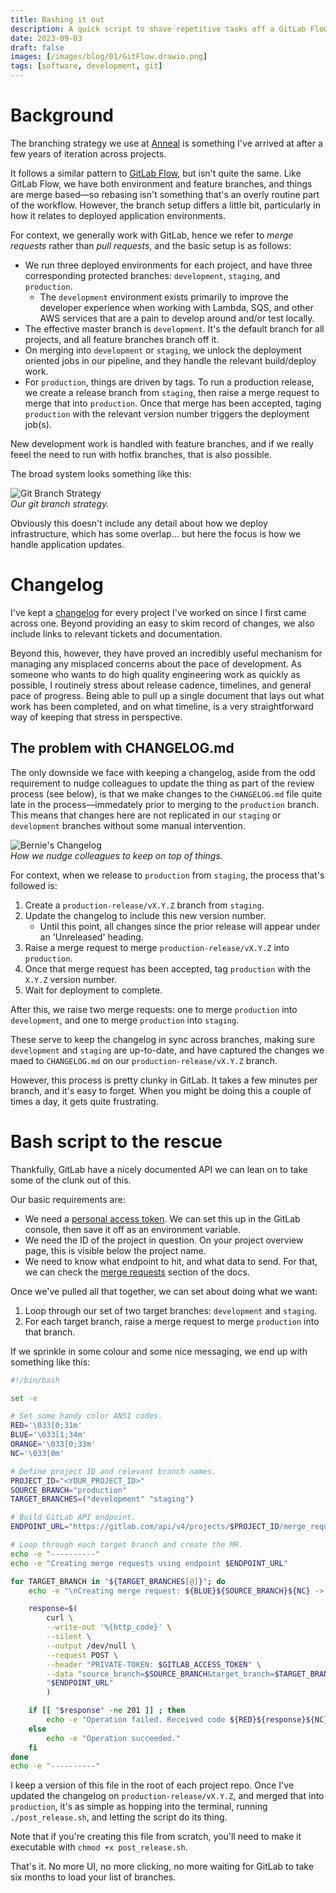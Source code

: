 ```yaml
---
title: Bashing it out
description: A quick script to shave repetitive tasks off a GitLab Flow style branch model.
date: 2023-09-03
draft: false
images: [/images/blog/01/GitFlow.drawio.png]
tags: [software, development, git]
---
```


# Background

The branching strategy we use at [Anneal](https://www.getanneal.com) is something I've arrived at after a few years of iteration across projects.

It follows a similar pattern to [GitLab Flow](https://docs.gitlab.cn/14.0/ee/topics/gitlab_flow.html), but isn't quite the same. Like GitLab Flow, we have both environment and feature branches, and things are merge based—so rebasing isn't something that's an overly routine part of the workflow. However, the branch setup differs a little bit, particularly in how it relates to deployed application environments.

For context, we generally work with GitLab, hence we refer to _merge requests_ rather than _pull requests_, and the basic setup is as follows:

- We run three deployed environments for each project, and have three corresponding protected branches: `development`, `staging`, and `production`.
  - The `development` environment exists primarily to improve the developer experience when working with Lambda, SQS, and other AWS services that are a pain to develop around and/or test locally.
- The effective master branch is `development`. It's the default branch for all projects, and all feature branches branch off it.
- On merging into `development` or `staging`, we unlock the deployment oriented jobs in our pipeline, and they handle the relevant build/deploy work.
- For `production`, things are driven by tags. To run a production release, we create a release branch from `staging`, then raise a merge request to merge that into `production`. Once that merge has been accepted, taging `production` with the relevant version number triggers the deployment job(s).

New development work is handled with feature branches, and if we really feeel the need to run with hotfix branches, that is also possible.

The broad system looks something like this:

![Git Branch Strategy](/images/blog/01/GitFlow.drawio.png#rounded)  
_Our git branch strategy._

Obviously this doesn't include any detail about how we deploy infrastructure, which has some overlap... but here the focus is how we handle application updates.

# Changelog

I've kept a [changelog](https://keepachangelog.com/) for every project I've worked on since I first came across one. Beyond providing an easy to skim record of changes, we also include links to relevant tickets and documentation.

Beyond this, however, they have proved an incredibly useful mechanism for managing any misplaced concerns about the pace of development. As someone who wants to do high quality engineering work as quickly as possible, I routinely stress about release cadence, timelines, and general pace of progress. Being able to pull up a single document that lays out what work has been completed, and on what timeline, is a very straightforward way of keeping that stress in perspective.

## The problem with CHANGELOG.md

The only downside we face with keeping a changelog, aside from the odd requirement to nudge colleagues to update the thing as part of the review process (see below), is that we make changes to the `CHANGELOG.md` file quite late in the process—immedately prior to merging to the `production` branch. This means that changes here are not replicated in our `staging` or `development` branches without some manual intervention.

![Bernie's Changelog](/images/blog/01/changelog.jpg)  
_How we nudge colleagues to keep on top of things._

For context, when we release to `production` from `staging`, the process that's followed is:

1. Create a `production-release/vX.Y.Z` branch from `staging`.
2. Update the changelog to include this new version number.
   - Until this point, all changes since the prior release will appear under an 'Unreleased' heading.
3. Raise a merge request to merge `production-release/vX.Y.Z` into `production`.
4. Once that merge request has been accepted, tag `production` with the `X.Y.Z` version number.
5. Wait for deployment to complete.

After this, we raise two merge requests: one to merge `production` into `development`, and one to merge `production` into `staging`.

These serve to keep the changelog in sync across branches, making sure `development` and `staging` are up-to-date, and have captured the changes we maed to `CHANGELOG.md` on our `production-release/vX.Y.Z` branch.

However, this process is pretty clunky in GitLab. It takes a few minutes per branch, and it's easy to forget. When you might be doing this a couple of times a day, it gets quite frustrating.

# Bash script to the rescue

Thankfully, GitLab have a nicely documented API we can lean on to take some of the clunk out of this.

Our basic requirements are:

- We need a [personal access token](https://docs.gitlab.com/ee/user/profile/personal_access_tokens.html). We can set this up in the GitLab console, then save it off as an environment variable.
- We need the ID of the project in question. On your project overview page, this is visible below the project name.
- We need to know what endpoint to hit, and what data to send. For that, we can check the [merge requests](https://docs.gitlab.com/ee/api/merge_requests.html) section of the docs.

Once we've pulled all that together, we can set about doing what we want:

1. Loop through our set of two target branches: `development` and `staging`.
2. For each target branch, raise a merge request to merge `production` into that branch.

If we sprinkle in some colour and some nice messaging, we end up with something like this:

```bash
#!/bin/bash

set -e

# Set some handy color ANSI codes.
RED='\033[0;31m'
BLUE='\033[1;34m'
ORANGE='\033[0;33m'
NC='\033[0m'

# Define project ID and relevant branch names.
PROJECT_ID="<YOUR_PROJECT_ID>"
SOURCE_BRANCH="production"
TARGET_BRANCHES=("development" "staging")

# Build GitLab API endpoint.
ENDPOINT_URL="https://gitlab.com/api/v4/projects/$PROJECT_ID/merge_requests"

# Loop through each target branch and create the MR.
echo -e "----------"
echo -e "Creating merge requests using endpoint $ENDPOINT_URL"

for TARGET_BRANCH in "${TARGET_BRANCHES[@]}"; do
    echo -e "\nCreating merge request: ${BLUE}${SOURCE_BRANCH}${NC} -> ${ORANGE}${TARGET_BRANCH}${NC}"

    response=$(
        curl \
        --write-out '%{http_code}' \
        --silent \
        --output /dev/null \
        --request POST \
        --header "PRIVATE-TOKEN: $GITLAB_ACCESS_TOKEN" \
        --data "source_branch=$SOURCE_BRANCH&target_branch=$TARGET_BRANCH&title=Merge $SOURCE_BRANCH into $TARGET_BRANCH" \
        "$ENDPOINT_URL"
        )

    if [[ "$response" -ne 201 ]] ; then
        echo -e "Operation failed. Received code ${RED}${response}${NC}"
    else
        echo -e "Operation succeeded."
    fi
done
echo -e "----------"

```

I keep a version of this file in the root of each project repo. Once I've updated the changelog on `production-release/vX.Y.Z`, and merged that into `production`, it's as simple as hopping into the terminal, running `./post_release.sh`, and letting the script do its thing.

Note that if you're creating this file from scratch, you'll need to make it executable with `chmod +x post_release.sh`.

That's it. No more UI, no more clicking, no more waiting for GitLab to take six months to load your list of branches.
